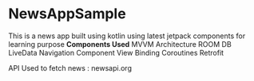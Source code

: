 # NewsAppSample

This is a news app built using kotlin using latest jetpack components for learning purpose
**Components Used**
MVVM Architecture
ROOM DB
LiveData
Navigation Component
View Binding
Coroutines
Retrofit

API Used to fetch news : newsapi.org

